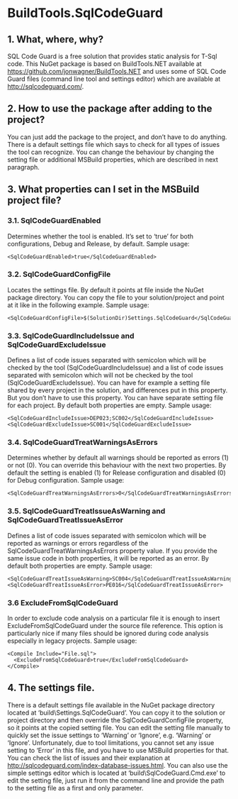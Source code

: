 # BuildTools.SqlCodeGuard
## 1. What, where, why?
SQL Code Guard is a free solution that provides static analysis for T-Sql code.
This NuGet package is based on BuildTools.NET available at https://github.com/jonwagner/BuildTools.NET
and uses some of SQL Code Guard files (command line tool and settings editor) which are available at http://sqlcodeguard.com/.
## 2. How to use the package after adding to the project?
You can just add the package to the project, and don’t have to do anything. There is a default settings
file which says to check for all types of issues the tool can recognize. You can change the behaviour
by changing the setting file or additional MSBuild properties, which are described in next paragraph.
## 3. What properties can I set in the MSBuild project file?
### 3.1. SqlCodeGuardEnabled
Determines whether the tool is enabled. It’s set to ‘true’ for both configurations, Debug and Release, by default.
Sample usage:
```
<SqlCodeGuardEnabled>true</SqlCodeGuardEnabled>
```
### 3.2. SqlCodeGuardConfigFile
Locates the settings file. By default it points at file inside the NuGet package directory.
You can copy the file to your solution/project and point at it like in the following example.
Sample usage:
```
<SqlCodeGuardConfigFile>$(SolutionDir)Settings.SqlCodeGuard</SqlCodeGuardConfigFile>
```
### 3.3. SqlCodeGuardIncludeIssue and SqlCodeGuardExcludeIssue
Defines a list of code issues separated with semicolon which will be checked by the tool (SqlCodeGuardIncludeIssue)
and a list of code issues separated with semicolon which will not be checked by the tool (SqlCodeGuardExcludeIssue).
You can have for example a setting file shared by every project in the solution, and differences put in this property.
But you don’t have to use this property. You can have separate setting file for each project.
By default both properties are empty.
Sample usage:
```
<SqlCodeGuardIncludeIssue>DEP023;SC002</SqlCodeGuardIncludeIssue>
<SqlCodeGuardExcludeIssue>SC001</SqlCodeGuardExcludeIssue>
```
### 3.4. SqlCodeGuardTreatWarningsAsErrors
Determines whether by default all warnings should be reported as errors (1) or not (0).
You can override this behaviour with the next two properties.
By default the setting is enabled (1) for Release configuration and disabled (0) for Debug configuration.
Sample usage:
```
<SqlCodeGuardTreatWarningsAsErrors>0</SqlCodeGuardTreatWarningsAsErrors>
```
### 3.5. SqlCodeGuardTreatIssueAsWarning and SqlCodeGuardTreatIssueAsError
Defines a list of code issues separated with semicolon which will be reported as warnings or errors
regardless of the SqlCodeGuardTreatWarningsAsErrors property value.
If you provide the same issue code in both properties, it will be reported as an error.
By default both properties are empty.
Sample usage:
```
<SqlCodeGuardTreatIssueAsWarning>SC004</SqlCodeGuardTreatIssueAsWarning>
<SqlCodeGuardTreatIssueAsError>PE016</SqlCodeGuardTreatIssueAsError>
```
### 3.6 ExcludeFromSqlCodeGuard
In order to exclude code analysis on a particular file it is enough to insert ExcludeFromSqlCodeGuard under the source file reference.
This option is particularly nice if many files should be ignored during code analysis especially in legacy projects.
Sample usage:
```
<Compile Include="File.sql">
  <ExcludeFromSqlCodeGuard>true</ExcludeFromSqlCodeGuard>
</Compile>
```
## 4. The settings file.
There is a default settings file available in the NuGet package directory located at ‘build\Settings.SqlCodeGuard’.
You can copy it to the solution or project directory and then override the SqlCodeGuardConfigFile property,
so it points at the copied setting file. You can edit the setting file manually to quickly set the issue settings
to ‘Warning’ or ‘Ignore’, e.g. ‘<EI018>Warning</EI018>’ or ‘<EI019>Ignore</EI019>’.
Unfortunately, due to tool limitations, you cannot set any issue setting to ‘Error’ in this file,
and you have to use MSBuild properties for that.
You can check the list of issues and their explanation at http://sqlcodeguard.com/index-database-issues.html.
You can also use the simple settings editor which is located at ‘build\SqlCodeGuard.Cmd.exe’ to edit the setting file,
just run it from the command line and provide the path to the setting file as a first and only parameter.

